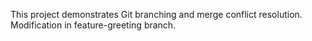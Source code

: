 This project demonstrates Git branching and merge conflict resolution.
Modification in feature-greeting branch.
